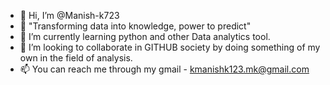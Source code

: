 - 👋 Hi, I’m @Manish-k723
- 👀 "Transforming data into knowledge, power to predict"
- 🌱 I’m currently learning python and other Data analytics tool.
- 💞️ I’m looking to collaborate in GITHUB society by doing something of my own in the field of analysis.
- 📫 You can reach me through my gmail - kmanishk123.mk@gmail.com
<!---
Manish-k723/Manish-k723 is a ✨ special ✨ repository because its `README.md` (this file) appears on your GitHub profile.
You can click the Preview link to take a look at your changes.
--->
